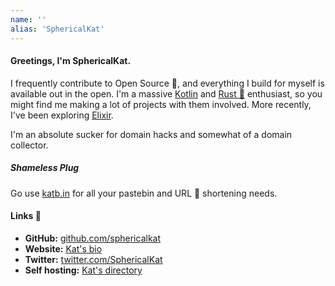 ```yaml
---
name: ''
alias: 'SphericalKat'
---
```


#### Greetings, I'm SphericalKat.

I frequently contribute to Open Source 🌿, and everything I build for myself is available out in the open. 
I'm a massive [Kotlin](http://kotlinlang.org/) and [Rust 🦀](https://www.rust-lang.org) enthusiast, so you might find me making a lot of projects with them involved.
More recently, I've been exploring [Elixir](https://elixir-lang.org/).

I'm an absolute sucker for domain hacks and somewhat of a domain collector.

##### Shameless Plug
Go use [katb.in](https://katb.in) for all your pastebin and URL 🔗 shortening needs.

#### Links 🔗

- **GitHub:** [github.com/sphericalkat](https://github.com/sphericalkat)
- **Website:** [Kat's bio](https://kat.bio)
- **Twitter:** [twitter.com/SphericalKat](https://twitter.com/SphericalKat)
- **Self hosting:** [Kat's directory](https://kat.directory)
